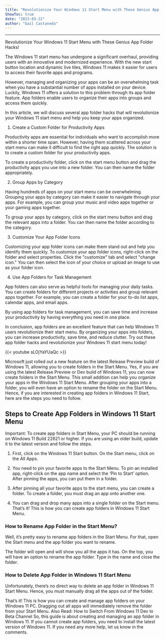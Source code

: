 ```yaml
---
title: "Revolutionize Your Windows 11 Start Menu with These Genius App Folder Hacks!"
ShowToc: true 
date: "2023-03-22"
author: "Gail Castaneda"
---
```

*****
Revolutionize Your Windows 11 Start Menu with These Genius App Folder Hacks!

The Windows 11 start menu has undergone a significant overhaul, providing users with an innovative and modernized experience. With the new start button location and dynamic live tiles, Windows 11 makes it easier for users to access their favorite apps and programs.

However, managing and organizing your apps can be an overwhelming task when you have a substantial number of apps installed on your device. Luckily, Windows 11 offers a solution to this problem through its app folder feature. App folders enable users to organize their apps into groups and access them quickly.

In this article, we will discuss several app folder hacks that will revolutionize your Windows 11 start menu and help you keep your apps organized.

1. Create a Custom Folder for Productivity Apps

Productivity apps are essential for individuals who want to accomplish more within a shorter time span. However, having them scattered across your start menu can make it difficult to find the right app quickly. The solution is to create a custom folder for your productivity apps.

To create a productivity folder, click on the start menu button and drag the productivity apps you use into a new folder. You can then name the folder appropriately.

2. Group Apps by Category

Having hundreds of apps on your start menu can be overwhelming. Grouping your apps by category can make it easier to navigate through your apps. For example, you can group your music and video apps together or your gaming apps together.

To group your apps by category, click on the start menu button and drag the relevant apps into a folder. You can then name the folder according to the category.

3. Customize Your App Folder Icons

Customizing your app folder icons can make them stand out and help you identify them quickly. To customize your app folder icons, right-click on the folder and select properties. Click the "customize" tab and select "change icon." You can then select the icon of your choice or upload an image to use as your folder icon.

4. Use App Folders for Task Management

App folders can also serve as helpful tools for managing your daily tasks. You can create folders for different projects or activities and group relevant apps together. For example, you can create a folder for your to-do list apps, calendar apps, and email apps.

By using app folders for task management, you can save time and increase your productivity by having everything you need in one place.

In conclusion, app folders are an excellent feature that can help Windows 11 users revolutionize their start menu. By organizing your apps into folders, you can increase productivity, save time, and reduce clutter. Try out these app folder hacks and revolutionize your Windows 11 start menu today!

{{< youtube sLOjYaYUaQc >}} 



Microsoft just rolled out a new feature on the latest Release Preview build of Windows 11, allowing you to create folders in the Start Menu. Yes, if you are using the latest Release Preview or Dev build of Windows 11, you can now create folders in the Start Menu.
This small addition can help you organize your apps in the Windows 11 Start Menu. After grouping your apps into a folder, you will even have an option to rename the folder on the Start Menu. Hence, if you are interested in creating app folders in Windows 11 Start, here are the steps you need to follow.

 
## Steps to Create App Folders in Windows 11 Start Menu


Important: To create app folders in Start Menu, your PC should be running on Windows 11 Build 22621 or higher. If you are using an older build, update it to the latest version and follow the steps.
1. First, click on the Windows 11 Start button. On the Start menu, click on the All Apps.

2. You need to pin your favorite apps to the Start Menu. To pin an installed app, right-click on the app name and select the ‘Pin to Start’ option. After pinning the apps, you can put them in a folder.

3. After pinning all your favorite apps to the start menu, you can create a folder. To create a folder, you must drag an app onto another one.

4. You can drag and drop many apps into a single folder on the Start menu.
That’s it! This is how you can create app folders in Windows 11 Start Menu.

 
### How to Rename App Folder in the Start Menu?


Well, it’s pretty easy to rename app folders in the Start Menu. For that, open the Start menu and the app folder you want to rename.

The folder will open and will show you all the apps it has. On the top, you will have an option to rename the app folder. Type in the name and close the folder.

 
### How to Delete App Folder in Windows 11 Start Menu


Unfortunately, there’s no direct way to delete an app folder in Windows 11 Start Menu. Hence, you must manually drag all the apps out of the folder.

That’s it! This is how you can create and manage app folders on your Windows 11 PC. Dragging out all apps will immediately remove the folder from your Start Menu.
Also Read: How to Switch From Windows 11 Dev to Beta Channel
So, this guide is about creating and managing an app folder in Windows 11. If you cannot create app folders, you need to install the latest version of Windows 11. If you need any more help, let us know in the comments.




